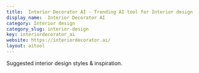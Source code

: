 ```yaml
---
title:  Interior Decorator AI - Trending AI tool for Interior design
display_name:  Interior Decorator AI
category: Interior design
category_slug: interior-design
key: interiordecorator_ai
website: https://interiordecorator.ai/
layout: aitool
---
```


Suggested interior design styles & inspiration.
